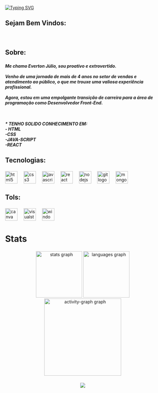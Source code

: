 [![Typing SVG](https://readme-typing-svg.herokuapp.com/?color=d8e945&size=35&center=true&vCenter=true&width=1000&lines=OLÁ,+Meu+Nome+É+Everton+Ramos;Sou+Desenvolvedor;+Be+Welcome!+:%29)](https://git.io/typing-svg) 

###

<h2 align="left">Sejam Bem Vindos:</h2>

###

<br clear="both">

<h2 align="left">Sobre:</h2>

###

<h5 align="left">Me chamo Everton Júlio, sou proativo e extrovertido.<br><br>Venho de uma jornada de mais de 4 anos no setor de vendas e atendimento ao público, o que me trouxe uma valiosa experiência profissional.<br><br>Agora, estou em uma empolgante transição de carreira para a área de programação como Desenvolvedor Front-End.<br><br><br><br>* TENHO SOLIDO CONHECIMENTO EM:<br>- HTML<br>-CSS<br>-JAVA-SCRIPT<br>-REACT</h5>

###

<h2 align="left">Tecnologias:</h2>

###

<div align="left">
  <img src="https://skillicons.dev/icons?i=html" height="40" alt="html5 logo"  />
  <img width="12" />
  <img src="https://skillicons.dev/icons?i=css" height="40" alt="css3 logo"  />
  <img width="12" />
  <img src="https://skillicons.dev/icons?i=js" height="40" alt="javascript logo"  />
  <img width="12" />
  <img src="https://skillicons.dev/icons?i=react" height="40" alt="react logo"  />
  <img width="12" />
  <img src="https://skillicons.dev/icons?i=nodejs" height="40" alt="nodejs logo"  />
  <img width="12" />
  <img src="https://skillicons.dev/icons?i=git" height="40" alt="git logo"  />
  <img width="12" />
  <img src="https://skillicons.dev/icons?i=mongodb" height="40" alt="mongodb logo"  />
  <img width="12" />
</div>

###

<h2 align="left">Tols:</h2>

###

<div align="left">
  <img src="https://cdn.jsdelivr.net/gh/devicons/devicon/icons/canva/canva-original.svg" height="40" alt="canva logo"  />
  <img width="12" />
  <img src="https://skillicons.dev/icons?i=visualstudio" height="40" alt="visualstudio logo"  />
  <img width="12" />
  <img src="https://cdn.jsdelivr.net/gh/devicons/devicon/icons/windows8/windows8-original.svg" height="40" alt="windows8 logo"  />
</div>

###

<h1 align="left">Stats</h1>

###

<div align="center">
  <img src="https://github-readme-stats.vercel.app/api?username=EvertonRamosdev&hide_title=false&hide_rank=false&show_icons=true&include_all_commits=true&count_private=true&disable_animations=false&theme=gruvbox_light&locale=en&hide_border=false&order=1" height="150" alt="stats graph"  />
  <img src="https://github-readme-stats.vercel.app/api/top-langs?username=EvertonRamosdev&locale=en&hide_title=false&layout=compact&card_width=320&langs_count=5&theme=gruvbox_light&hide_border=false&order=2" height="150" alt="languages graph"  />
  <img src="https://github-readme-activity-graph.vercel.app/graph?username=EvertonRamosdev&radius=16&theme=gruvbox&area=true&order=5" height="250" alt="activity-graph graph"  />
</div>

###

<div align="center">
  <img src="https://profile-counter.glitch.me/EvertonRamosdev/count.svg?"  />
</div>

###
